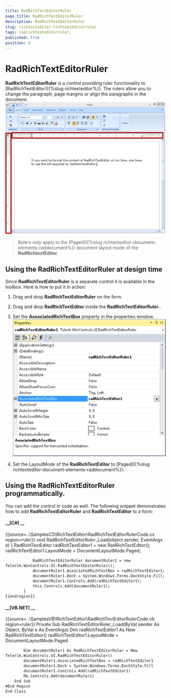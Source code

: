 ```yaml
---
title: RadRichTextEditorRuler 
page_title: RadRichTextEditorRuler 
description: RadRichTextEditorRuler 
slug: richtexteditor-richtexteditorruler
tags: radrichtexteditorruler,
published: True
position: 8
---
```


# RadRichTextEditorRuler 



__RadRichTextEditorRuler__ is a control providing ruler functionality to 
        [RadRichTextEditor]({%slug richtexteditor%}). 
        The rulers allow you to change the paragraph, page margins or align the paragraphs in the document.![richtexteditor-richtexteditorruler 001](images/richtexteditor-richtexteditorruler001.png)

>Rulers only apply to the [Paged]({%slug richtexteditor-document-elements-raddocument%}) document layout mode of the 
        __RadRichtextEditor.__

## Using the RadRichTextEditorRuler at design time

Since __RadRichTextEditorRuler__ is a separate control it is available in the toolbox. Here is how to put it in 
        action:

1. Drag and drop __RadRichTextEditorRuler__ on the form.

1. Drag and drop __RadRichTextEditor__ inside the __RadRichTextEditorRuler.__.

1. Set the __AssociatedRichTextBox__ property in the properties window.![richtexteditor-richtexteditorruler 002](images/richtexteditor-richtexteditorruler002.png)

1. Set the LayoutMode of the __RadRichTextEditor__ to 
            [Paged]({%slug richtexteditor-document-elements-raddocument%}).

## Using the RadRichTextEditorRuler programmatically.

You can add the control in code as well. The following snippet demonstrates how to add
        __RadRichTextEditorRuler__ and __RadRichTextEditor__ to a form:

#### __[C#] __

{{source=..\SamplesCS\RichTextEditor\RadRichTextEditorRulerCode.cs region=ruler}}
	        void RadRichTextEditorRuler_Load(object sender, EventArgs e)
	        {
	            RadRichTextEditor radRichTextEditor1 = new RadRichTextEditor();
	            radRichTextEditor1.LayoutMode = DocumentLayoutMode.Paged;
	
	            RadRichTextEditorRuler documentRuler1 = new Telerik.WinControls.UI.RadRichTextEditorRuler();
	            documentRuler1.AssociatedRichTextBox = radRichTextEditor1;
	            documentRuler1.Dock = System.Windows.Forms.DockStyle.Fill;
	            documentRuler1.Controls.Add(radRichTextEditor1);
	            this.Controls.Add(documentRuler1);
	        }
	{{endregion}}



#### __[VB.NET] __

{{source=..\SamplesVB\RichTextEditor\RadRichTextEditorRulerCode.vb region=ruler}}
	    Private Sub RadRichTextEditorRuler_Load(ByVal sender As Object, ByVal e As EventArgs)
	        Dim radRichTextEditor1 As New RadRichTextEditor()
	        radRichTextEditor1.LayoutMode = DocumentLayoutMode.Paged
	
	        Dim documentRuler1 As RadRichTextEditorRuler = New Telerik.WinControls.UI.RadRichTextEditorRuler()
	        documentRuler1.AssociatedRichTextBox = radRichTextEditor1
	        documentRuler1.Dock = System.Windows.Forms.DockStyle.Fill
	        documentRuler1.Controls.Add(radRichTextEditor1)
	        Me.Controls.Add(documentRuler1)
	    End Sub
	#End Region
	End Class


